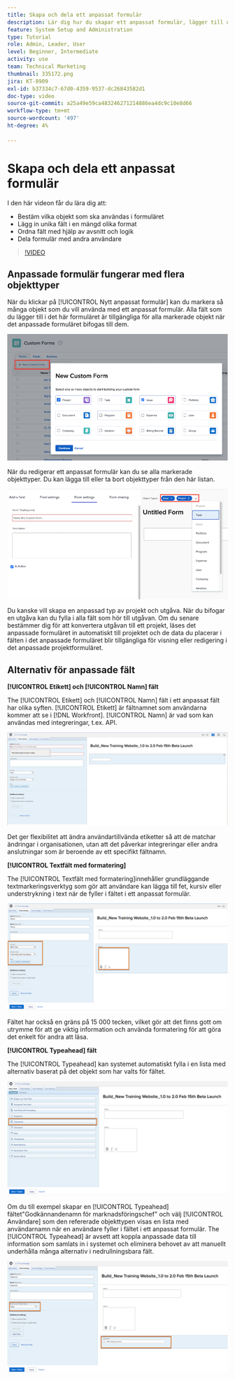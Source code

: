 ```yaml
---
title: Skapa och dela ett anpassat formulär
description: Lär dig hur du skapar ett anpassat formulär, lägger till unika fält i formuläret, organiserar fält med hjälp av avsnitt och logik samt delar formulär med användare.
feature: System Setup and Administration
type: Tutorial
role: Admin, Leader, User
level: Beginner, Intermediate
activity: use
team: Technical Marketing
thumbnail: 335172.png
jira: KT-8909
exl-id: b37334c7-67d0-4359-9537-dc26843582d1
doc-type: video
source-git-commit: a25a49e59ca483246271214886ea4dc9c10e8d66
workflow-type: tm+mt
source-wordcount: '497'
ht-degree: 4%

---
```


# Skapa och dela ett anpassat formulär

I den här videon får du lära dig att:

* Bestäm vilka objekt som ska användas i formuläret
* Lägg in unika fält i en mängd olika format
* Ordna fält med hjälp av avsnitt och logik
* Dela formulär med andra användare

>[!VIDEO](https://video.tv.adobe.com/v/335172/?quality=12&learn=on)

## Anpassade formulär fungerar med flera objekttyper

När du klickar på [!UICONTROL Nytt anpassat formulär] kan du markera så många objekt som du vill använda med ett anpassat formulär. Alla fält som du lägger till i det här formuläret är tillgängliga för alla markerade objekt när det anpassade formuläret bifogas till dem.

![Eget formulärfönster med [!UICONTROL Nytt anpassat formulär] objektalternativ](assets/create-custom-form.png)

När du redigerar ett anpassat formulär kan du se alla markerade objekttyper. Du kan lägga till eller ta bort objekttyper från den här listan.

![Anpassat formulärfönster som visar de valda objekttyperna vid formulärredigering](assets/edit-custom-form.png)

Du kanske vill skapa en anpassad typ av projekt och utgåva. När du bifogar en utgåva kan du fylla i alla fält som hör till utgåvan. Om du senare bestämmer dig för att konvertera utgåvan till ett projekt, läses det anpassade formuläret in automatiskt till projektet och de data du placerar i fälten i det anpassade formuläret blir tillgängliga för visning eller redigering i det anpassade projektformuläret.

## Alternativ för anpassade fält

**[!UICONTROL Etikett] och [!UICONTROL Namn] fält**

The [!UICONTROL Etikett] och [!UICONTROL Namn] fält i ett anpassat fält har olika syften. [!UICONTROL Etikett] är fältnamnet som användarna kommer att se i [!DNL Workfront]. [!UICONTROL Namn] är vad som kan användas med integreringar, t.ex. API.

![Eget formulärfönster [!UICONTROL Etikett] och [!UICONTROL Namn] fält](assets/custom-forms-field-label-and-name.png)

Det ger flexibilitet att ändra användartillvända etiketter så att de matchar ändringar i organisationen, utan att det påverkar integreringar eller andra anslutningar som är beroende av ett specifikt fältnamn.

**[!UICONTROL Textfält med formatering]**

The [!UICONTROL Textfält med formatering]innehåller grundläggande textmarkeringsverktyg som gör att användare kan lägga till fet, kursiv eller understrykning i text när de fyller i fältet i ett anpassat formulär.

![Eget formulärfönster [!UICONTROL Textfält med formatering] option](assets/custom-forms-text-field-with-formatting.png)

Fältet har också en gräns på 15 000 tecken, vilket gör att det finns gott om utrymme för att ge viktig information och använda formatering för att göra det enkelt för andra att läsa.

**[!UICONTROL Typeahead] fält**

The [!UICONTROL Typeahead] kan systemet automatiskt fylla i en lista med alternativ baserat på det objekt som har valts för fältet.

![Eget formulärfönster [!UICONTROL Typeahead] fältalternativ](assets/custom-forms-typeahead-1.png)

Om du till exempel skapar en [!UICONTROL Typeahead] fältet&quot;Godkännandenamn för marknadsföringschef&quot; och välj [!UICONTROL Användare] som den refererade objekttypen visas en lista med användarnamn när en användare fyller i fältet i ett anpassat formulär. The [!UICONTROL Typeahead] är avsett att koppla anpassade data till information som samlats in i systemet och eliminera behovet av att manuellt underhålla många alternativ i nedrullningsbara fält.

![Eget formulärfönster [!UICONTROL Typeahead] nedrullningsbar meny](assets/custom-forms-typeahead-2.png)
